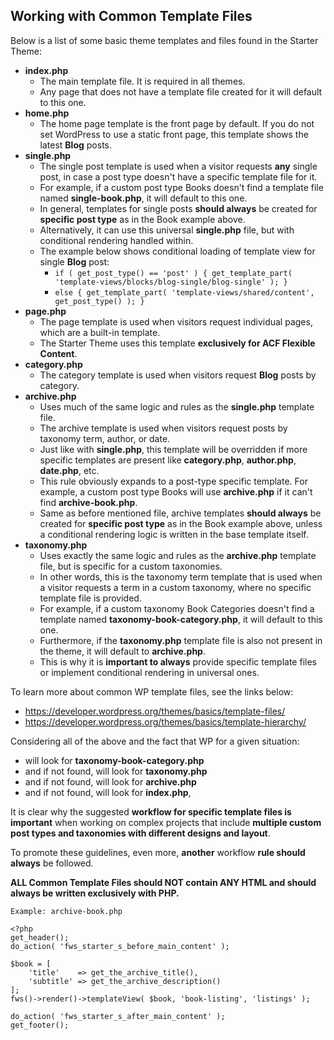 ## Working with Common Template Files

Below is a list of some basic theme templates and files found in the Starter Theme:

- **index.php**
    - The main template file. It is required in all themes.
    - Any page that does not have a template file created for it will default to this one.
- **home.php**
    - The home page template is the front page by default. If you do not set WordPress to use a static front page, this template shows the latest **Blog** posts.
- **single.php**
    - The single post template is used when a visitor requests **any** single post, in case a post type doesn't have a specific template file for it.
    - For example, if a custom post type Books doesn't find a template file named **single-book.php**, it will default to this one.
    - In general, templates for single posts **should always** be created for **specific post type** as in the Book example above.
    - Alternatively, it can use this universal **single.php** file, but with conditional rendering handled within.
    - The example below shows conditional loading of template view for single **Blog** post:
        - `if ( get_post_type() == 'post' ) { get_template_part( 'template-views/blocks/blog-single/blog-single' ); }`
    	- `else { get_template_part( 'template-views/shared/content', get_post_type() ); }`
- **page.php**
    - The page template is used when visitors request individual pages, which are a built-in template.
    - The Starter Theme uses this template **exclusively for ACF Flexible Content**.
- **category.php**
    - The category template is used when visitors request **Blog** posts by category.
- **archive.php**
    - Uses much of the same logic and rules as the **single.php** template file.
    - The archive template is used when visitors request posts by taxonomy term, author, or date.
    - Just like with **single.php**, this template will be overridden if more specific templates are present like **category.php**, **author.php**, **date.php**, etc.
    - This rule obviously expands to a post-type specific template. For example, a custom post type Books will use **archive.php** if it can't find **archive-book.php**.
    - Same as before mentioned file, archive templates **should always** be created for **specific post type** as in the Book example above, unless a conditional rendering logic is written in the base template itself.
- **taxonomy.php**
    - Uses exactly the same logic and rules as the **archive.php** template file, but is specific for a custom taxonomies.
    - In other words, this is the taxonomy term template that is used when a visitor requests a term in a custom taxonomy, where no specific template file is provided.
    - For example, if a custom taxonomy Book Categories doesn't find a template named **taxonomy-book-category.php**, it will default to this one.
    - Furthermore, if the **taxonomy.php** template file is also not present in the theme, it will default to **archive.php**.
    - This is why it is **important to always** provide specific template files or implement conditional rendering in universal ones.

To learn more about common WP template files, see the links below:
- https://developer.wordpress.org/themes/basics/template-files/
- https://developer.wordpress.org/themes/basics/template-hierarchy/

Considering all of the above and the fact that WP for a given situation:
- will look for **taxonomy-book-category.php**
- and if not found, will look for **taxonomy.php**
- and if not found, will look for **archive.php**
- and if not found, will look for **index.php**,

It is clear why the suggested **workflow for specific template files is important** when working on complex projects that include **multiple custom post types and taxonomies with different designs and layout**.

To promote these guidelines, even more, **another** workflow **rule should always** be followed.

**ALL Common Template Files should NOT contain ANY HTML and should always be written exclusively with PHP.**

    Example: archive-book.php

    <?php
    get_header();
    do_action( 'fws_starter_s_before_main_content' );

    $book = [
        'title'    => get_the_archive_title(),
        'subtitle' => get_the_archive_description()
    ];
    fws()->render()->templateView( $book, 'book-listing', 'listings' );

    do_action( 'fws_starter_s_after_main_content' );
    get_footer();
